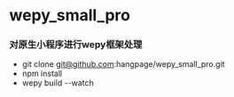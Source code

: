 # wepy_small_pro

### 对原生小程序进行wepy框架处理

- git clone git@github.com:hangpage/wepy_small_pro.git
- npm install
- wepy build --watch
